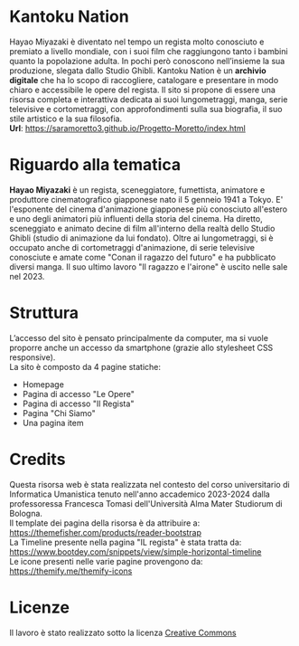# Kantoku Nation
Hayao Miyazaki è diventato nel tempo un regista molto conosciuto e premiato a livello mondiale, con i suoi film che raggiungono tanto i bambini quanto la popolazione adulta. In pochi però conoscono nell’insieme la sua produzione, slegata dallo Studio Ghibli. Kantoku Nation è un **archivio digitale** che ha lo scopo di raccogliere, catalogare e presentare in modo chiaro e accessibile le opere del regista. Il sito si propone di essere una risorsa completa e interattiva dedicata ai suoi lungometraggi, manga, serie televisive e cortometraggi, con approfondimenti sulla sua biografia, il suo stile artistico e la sua filosofia.\
**Url**: https://saramoretto3.github.io/Progetto-Moretto/index.html
# Riguardo alla tematica
**Hayao Miyazaki** è un regista, sceneggiatore, fumettista, animatore e produttore cinematografico giapponese nato il 5 genneio 1941 a Tokyo. E' l'esponente del cinema d'animazione giapponese più conosciuto all'estero e uno degli animatori più influenti della storia del cinema. Ha diretto, sceneggiato e animato decine di film all'interno della realtà dello Studio Ghibli (studio di animazione da lui fondato). Oltre ai lungometraggi, si è occupato anche di cortometraggi d'animazione, di serie televisive conosciute e amate come "Conan il ragazzo del futuro" e ha pubblicato diversi manga. Il suo ultimo lavoro "Il ragazzo e l'airone" è uscito nelle sale nel 2023.
# Struttura
L’accesso del sito è pensato principalmente da computer, ma si vuole proporre anche un accesso da smartphone (grazie allo stylesheet CSS responsive).\
La sito è composto da 4 pagine statiche:
* Homepage
* Pagina di accesso "Le Opere"
* Pagina di accesso "Il Regista"
* Pagina "Chi Siamo"
* Una pagina item
# Credits
Questa risorsa web è stata realizzata nel contesto del corso universitario di Informatica Umanistica tenuto nell'anno accademico 2023-2024 dalla professoressa Francesca Tomasi dell'Università Alma Mater Studiorum di Bologna.\
Il template dei pagina della risorsa è da attribuire a: https://themefisher.com/products/reader-bootstrap \
La Timeline presente nella pagina "IL regista" è stata tratta da:  https://www.bootdey.com/snippets/view/simple-horizontal-timeline \
Le icone presenti nelle varie pagine provengono da: https://themify.me/themify-icons
# Licenze
Il lavoro è stato realizzato sotto la licenza [Creative Commons](https://creativecommons.org/)
